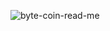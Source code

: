 ![byte-coin-read-me](https://github.com/klnconat/Swift-ByteCoin/assets/74910888/9ba9d89c-aef9-4ca3-8155-31c0e5c63a38)
